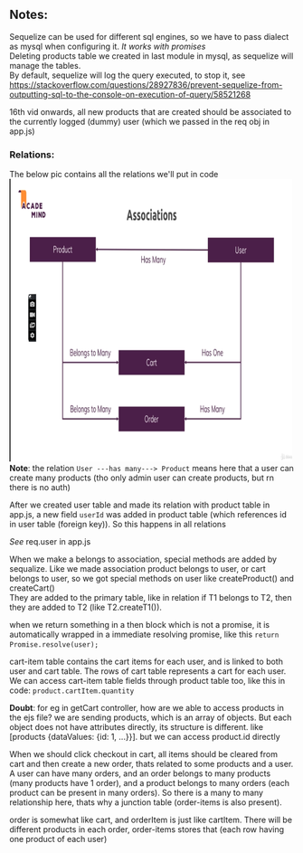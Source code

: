 ## Notes:

Sequelize can be used for different sql engines, so we have to pass dialect as mysql when configuring it. _It works with promises_ <br>
Deleting products table we created in last module in mysql, as sequelize will manage the tables. <br>
By default, sequelize will log the query executed, to stop it, see https://stackoverflow.com/questions/28927836/prevent-sequelize-from-outputting-sql-to-the-console-on-execution-of-query/58521268 <br>

16th vid onwards, all new products that are created should be associated to the currently logged (dummy) user (which we passed in the req obj in app.js)

### Relations:

The below pic contains all the relations we'll put in code <br>
<img src="relations.png" width="500" height="500" alt="data relations in code"> <br>
**Note**: the relation `User ---has many---> Product` means here that a user can create many products (tho only admin user can create products, but rn there is no auth) <br>

After we created user table and made its relation with product table in app.js, a new field `userId` was added in product table (which references id in user table (foreign key)). So this happens in all relations <br>

_See_ req.user in app.js <br>

When we make a belongs to association, special methods are added by sequalize. Like we made association product belongs to user, or cart belongs to user, so we got special methods on user like createProduct() and createCart() <br>
They are added to the primary table, like in relation if T1 belongs to T2, then they are added to T2 (like T2.createT1()). <br>

when we return something in a then block which is not a promise, it is automatically wrapped in a immediate resolving promise, like this `return Promise.resolve(user);` <br>

cart-item table contains the cart items for each user, and is linked to both user and cart table. The rows of cart table represents a cart for each user. We can access cart-item table fields through product table too, like this in code: `product.cartItem.quantity` <br>

**Doubt**: for eg in getCart controller, how are we able to access products in the ejs file? we are sending products, which is an array of objects. But each object does not have attributes directly, its structure is different. like [products {dataValues: {id: 1, ...}}]. but we can access product.id directly <br>

When we should click checkout in cart, all items should be cleared from cart and then create a new order, thats related to some products and a user. <br>
A user can have many orders, and an order belongs to many products (many products have 1 order), and a product belongs to many orders (each product can be present in many orders). So there is a many to many relationship here, thats why a junction table (order-items is also present). <br>

order is somewhat like cart, and orderItem is just like cartItem. There will be different products in each order, order-items stores that (each row having one product of each user)



